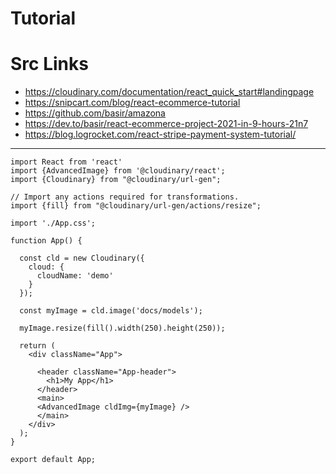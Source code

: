 # Tutorial


# Src Links
- https://cloudinary.com/documentation/react_quick_start#landingpage
- https://snipcart.com/blog/react-ecommerce-tutorial
- https://github.com/basir/amazona
- https://dev.to/basir/react-ecommerce-project-2021-in-9-hours-21n7
- https://blog.logrocket.com/react-stripe-payment-system-tutorial/

---

```
import React from 'react'
import {AdvancedImage} from '@cloudinary/react';
import {Cloudinary} from "@cloudinary/url-gen";

// Import any actions required for transformations.
import {fill} from "@cloudinary/url-gen/actions/resize";

import './App.css';

function App() {

  const cld = new Cloudinary({
    cloud: {
      cloudName: 'demo'
    }
  });

  const myImage = cld.image('docs/models'); 

  myImage.resize(fill().width(250).height(250));

  return (
    <div className="App">
        
      <header className="App-header">
        <h1>My App</h1>
      </header>
      <main>
      <AdvancedImage cldImg={myImage} />
      </main>
    </div>
  );
}

export default App;
```